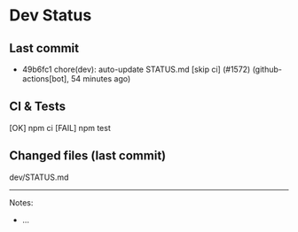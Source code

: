 # Dev Status

## Last commit
- 49b6fc1 chore(dev): auto-update STATUS.md [skip ci] (#1572) (github-actions[bot], 54 minutes ago)
## CI & Tests
[OK] npm ci
[FAIL] npm test

## Changed files (last commit)
dev/STATUS.md

---
Notes:
- ...
